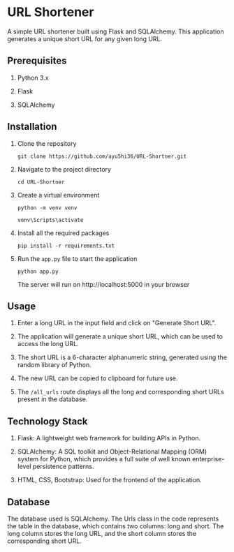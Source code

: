 # URL Shortener
A simple URL shortener built using Flask and SQLAlchemy. This application generates a unique short URL for any given long URL.

## Prerequisites
1. Python 3.x

2. Flask

3. SQLAlchemy

## Installation
1. Clone the repository

    `git clone https://github.com/ayu5hi36/URL-Shortner.git`

2. Navigate to the project directory

    `cd URL-Shortner`

3. Create a virtual environment

    `python -m venv venv`

    `venv\Scripts\activate`

4. Install all the required packages

    `pip install -r requirements.txt`

5. Run the `app.py` file to start the application

    `python app.py`

    The server will run on http://localhost:5000 in your browser

## Usage
1. Enter a long URL in the input field and click on "Generate Short URL".

2. The application will generate a unique short URL, which can be used to access the long URL.

3. The short URL is a 6-character alphanumeric string, generated using the random library of Python.

4. The new URL can be copied to clipboard for future use.

5. The `/all_urls` route displays all the long and corresponding short URLs present in the database.

## Technology Stack
1. Flask: A lightweight web framework for building APIs in Python.

2. SQLAlchemy: A SQL toolkit and Object-Relational Mapping (ORM) system for Python, which provides a full suite of well known enterprise-level persistence patterns.

3. HTML, CSS, Bootstrap: Used for the frontend of the application.

## Database
The database used is SQLAlchemy. The Urls class in the code represents the table in the database, which contains two columns: long and short. The long column stores the long URL, and the short column stores the corresponding short URL.

